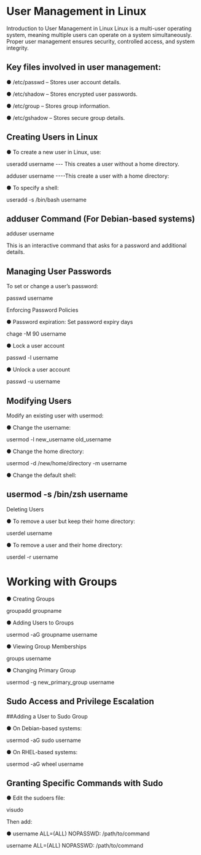 # User Management in Linux

Introduction to User Management in Linux
Linux is a multi-user operating system, meaning multiple users can operate on a system simultaneously. Proper user management ensures security, controlled access, and system integrity.

## Key files involved in user management:

● /etc/passwd – Stores user account details.

● /etc/shadow – Stores encrypted user passwords.

● /etc/group – Stores group information.

● /etc/gshadow – Stores secure group details.

## Creating Users in Linux

● To create a new user in Linux, use:

useradd username --- This creates a user without a home directory.

adduser username ----This create a user with a home directory:

● To specify a shell:

useradd -s /bin/bash username

## adduser Command (For Debian-based systems)

adduser username

This is an interactive command that asks for a password and additional details.

## Managing User Passwords

To set or change a user’s password:

passwd username

Enforcing Password Policies

● Password expiration: Set password expiry days

chage -M 90 username

● Lock a user account

passwd -l username

● Unlock a user account

passwd -u username


## Modifying Users

Modify an existing user with usermod:

● Change the username:

usermod -l new_username old_username

● Change the home directory:

usermod -d /new/home/directory -m username

● Change the default shell:

## usermod -s /bin/zsh username

Deleting Users

● To remove a user but keep their home directory:

userdel username

● To remove a user and their home directory:

userdel -r username

# Working with Groups

● Creating Groups

groupadd groupname

● Adding Users to Groups

usermod -aG groupname username

● Viewing Group Memberships

groups username

● Changing Primary Group

usermod -g new_primary_group username

## Sudo Access and Privilege Escalation

##Adding a User to Sudo Group

● On Debian-based systems:

usermod -aG sudo username

● On RHEL-based systems:

usermod -aG wheel username

## Granting Specific Commands with Sudo

● Edit the sudoers file:

visudo

Then add:

● username ALL=(ALL) NOPASSWD: /path/to/command



username ALL=(ALL) NOPASSWD: /path/to/command



